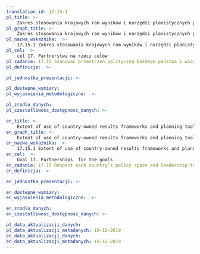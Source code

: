 ```yaml
---
translation_id: 17-15-1
pl_title: >-
    Zakres stosowania krajowych ram wyników i narzędzi planistycznych przez dostawców współpracy na rzecz rozwoju
pl_graph_title: >-
    Zakres stosowania krajowych ram wyników i narzędzi planistycznych przez dostawców współpracy na rzecz rozwoju
pl_nazwa_wskaznika:  >-
    17.15.1 Zakres stosowania krajowych ram wyników i narzędzi planistycznych przez dostawców współpracy na rzecz rozwoju
pl_cel:  >-
    cel 17. Partnerstwa na rzecz celów
pl_zadanie: 17.15 Szanować przestrzeń polityczną każdego państwa i wiodącą rolę rządów w tworzeniu i wdrażaniu polityk na rzecz zrównoważonego rozwoju i eliminacji ubóstwa
pl_definicja:  >-

pl_jednostka_prezentacji: >-

pl_dostepne_wymiary:
pl_wyjasnienia_metodologiczne:  >-

pl_zrodlo_danych:
pl_czestotliwosc_dostępnosc_danych: >-

en_title: >-
    Extent of use of country-owned results frameworks and planning tools by providers of development cooperation
en_graph_title: >-
    Extent of use of country-owned results frameworks and planning tools by providers of development cooperation
en_nazwa_wskaznika:  >-
    17.15.1 Extent of use of country-owned results frameworks and planning tools by providers of development cooperation
en_cel:  >-
    Goal 17. Partnerships  for the goals
en_zadanie: 17.15 Respect each country’s policy space and leadership to establish and implement policies for poverty eradication and sustainable development
en_definicja:  >-

en_jednostka_prezentacji: >-

en_dostepne_wymiary:
en_wyjasnienia_metodologiczne:  >-

en_zrodlo_danych:
en_czestotliwosc_dostępnosc_danych: >-

pl_data_aktualizacji_danych:  
pl_data_aktualizacji_metadanych: 19-12-2019
en_data_aktualizacji_danych:  
en_data_aktualizacji_metadanych: 19-12-2019
---
```

